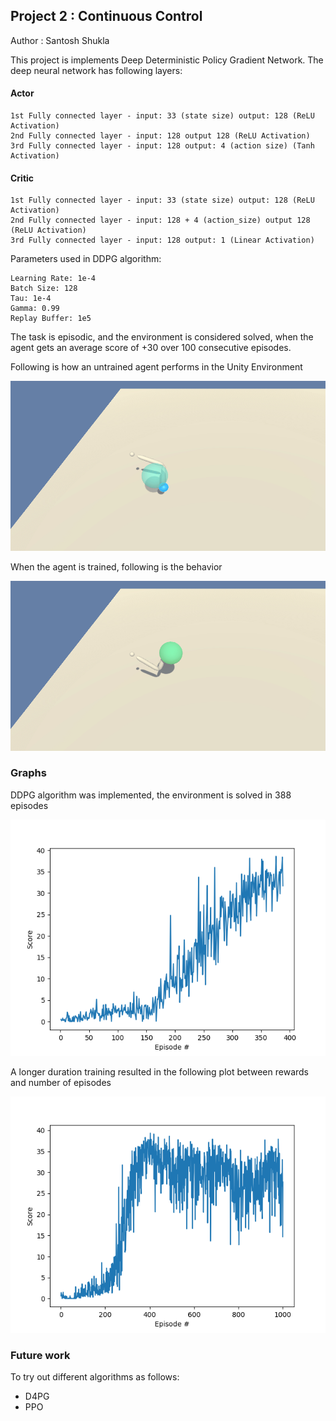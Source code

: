 ## Project 2 : Continuous Control

Author : Santosh Shukla

This project is implements Deep Deterministic Policy Gradient Network. The deep neural network has following layers:

#### Actor
    1st Fully connected layer - input: 33 (state size) output: 128 (ReLU Activation)
    2nd Fully connected layer - input: 128 output 128 (ReLU Activation)
    3rd Fully connected layer - input: 128 output: 4 (action size) (Tanh Activation)

#### Critic
    1st Fully connected layer - input: 33 (state size) output: 128 (ReLU Activation)
    2nd Fully connected layer - input: 128 + 4 (action_size) output 128 (ReLU Activation)
    3rd Fully connected layer - input: 128 output: 1 (Linear Activation)

Parameters used in DDPG algorithm:

    Learning Rate: 1e-4
    Batch Size: 128
    Tau: 1e-4
    Gamma: 0.99
    Replay Buffer: 1e5
    
The task is episodic, and the environment is considered solved, when the agent gets an average score of +30 over 100 consecutive episodes.

Following is how an untrained agent performs in the Unity Environment

![Untrained Agent](./assets/UnTrainedAgent.gif)

When the agent is trained, following is the behavior 

![Trained Agent](./assets/TrainedAgent.gif)

### Graphs

DDPG algorithm was implemented, the environment is solved in 388 episodes

![DDPG Agent](./assets/Figure_1.png)

A longer duration training resulted in the following plot between rewards and number of episodes

![DDPG Agent](./assets/Prolong%20Training.png)


### Future work
To try out different algorithms as follows:
- D4PG
- PPO